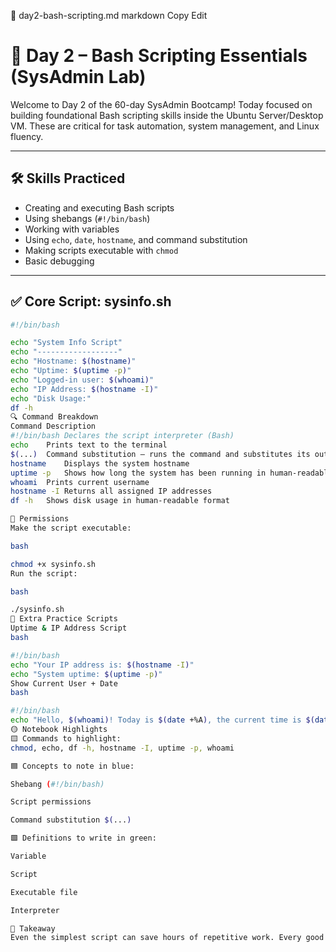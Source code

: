 📄 day2-bash-scripting.md
markdown
Copy
Edit
# 🧠 Day 2 – Bash Scripting Essentials (SysAdmin Lab)

Welcome to Day 2 of the 60-day SysAdmin Bootcamp! Today focused on building foundational Bash scripting skills inside the Ubuntu Server/Desktop VM. These are critical for task automation, system management, and Linux fluency.

---

## 🛠️ Skills Practiced

- Creating and executing Bash scripts
- Using shebangs (`#!/bin/bash`)
- Working with variables
- Using `echo`, `date`, `hostname`, and command substitution
- Making scripts executable with `chmod`
- Basic debugging

---

## ✅ Core Script: sysinfo.sh

```bash
#!/bin/bash

echo "System Info Script"
echo "------------------"
echo "Hostname: $(hostname)"
echo "Uptime: $(uptime -p)"
echo "Logged-in user: $(whoami)"
echo "IP Address: $(hostname -I)"
echo "Disk Usage:"
df -h
🔍 Command Breakdown
Command	Description
#!/bin/bash	Declares the script interpreter (Bash)
echo	Prints text to the terminal
$(...)	Command substitution — runs the command and substitutes its output
hostname	Displays the system hostname
uptime -p	Shows how long the system has been running in human-readable format
whoami	Prints current username
hostname -I	Returns all assigned IP addresses
df -h	Shows disk usage in human-readable format

🔐 Permissions
Make the script executable:

bash

chmod +x sysinfo.sh
Run the script:

bash

./sysinfo.sh
🧠 Extra Practice Scripts
Uptime & IP Address Script
bash

#!/bin/bash
echo "Your IP address is: $(hostname -I)"
echo "System uptime: $(uptime -p)"
Show Current User + Date
bash

#!/bin/bash
echo "Hello, $(whoami)! Today is $(date +%A), the current time is $(date +"%T")."
🟡 Notebook Highlights
🟨 Commands to highlight:
chmod, echo, df -h, hostname -I, uptime -p, whoami

🟦 Concepts to note in blue:

Shebang (#!/bin/bash)

Script permissions

Command substitution $(...)

🟩 Definitions to write in green:

Variable

Script

Executable file

Interpreter

🧠 Takeaway
Even the simplest script can save hours of repetitive work. Every good sysadmin builds a toolkit of custom scripts — and today you started yours.

